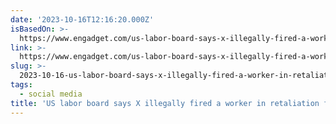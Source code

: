 ```yaml
---
date: '2023-10-16T12:16:20.000Z'
isBasedOn: >-
  https://www.engadget.com/us-labor-board-says-x-illegally-fired-a-worker-in-retaliation-for-critical-tweet-183132363.html?src=rss
link: >-
  https://www.engadget.com/us-labor-board-says-x-illegally-fired-a-worker-in-retaliation-for-critical-tweet-183132363.html?src=rss
slug: >-
  2023-10-16-us-labor-board-says-x-illegally-fired-a-worker-in-retaliation-for-critical
tags:
  - social media
title: 'US labor board says X illegally fired a worker in retaliation for critical '
---
```



